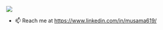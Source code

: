 <img src="https://skillicons.dev/icons?i=react,nextjs,mongodb,docker,express,nodejs,ts,js,materialui,postman,redux,tailwind,git&perline=14" />

- 📫 Reach me at https://www.linkedin.com/in/musama619/

